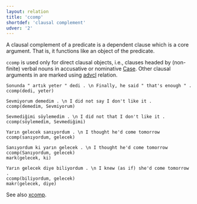 ```yaml
---
layout: relation
title: 'ccomp'
shortdef: 'clausal complement'
udver: '2'
---
```


A clausal complement of a predicate is a dependent clause which is
a core argument.
That is, it functions like an object of the predicate.

`ccomp` is used only for direct clausal objects,
i.e., clauses headed by (non-finite)  verbal nouns
in accusative or nominative [Case](tr-feat/Case).
Other clausal arguments in are marked using [advcl]() relation.

~~~ sdparse
Sonunda " artık yeter " dedi . \n Finally, he said " that's enough " .
ccomp(dedi, yeter)
~~~

~~~ sdparse
Sevmiyorum demedim . \n I did not say I don't like it .
ccomp(demedim, Sevmiyorum)
~~~

~~~ sdparse
Sevmediğimi söylemedim . \n I did not that I don't like it .
ccomp(söylemedim, Sevmediğimi)
~~~

~~~ sdparse
Yarın gelecek sanıyordum . \n I thought he'd come tomorrow
ccomp(sanıyordum, gelecek)
~~~

~~~ sdparse
Sanıyordum ki yarın gelecek . \n I thought he'd come tomorrow
ccomp(Sanıyordum, gelecek)
mark(gelecek, ki)
~~~

~~~ sdparse
Yarın gelecek diye biliyordum . \n I knew (as if) she'd come tomorrow .
ccomp(biliyordum, gelecek)
makr(gelecek, diye)
~~~

See also [xcomp]().
<!-- Interlanguage links updated Po lis 14 15:35:14 CET 2022 -->
